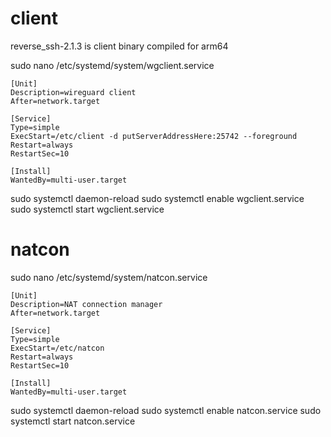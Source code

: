 # client

reverse_ssh-2.1.3 is client binary compiled for arm64

sudo nano /etc/systemd/system/wgclient.service
```
[Unit]
Description=wireguard client
After=network.target

[Service]
Type=simple
ExecStart=/etc/client -d putServerAddressHere:25742 --foreground
Restart=always
RestartSec=10

[Install]
WantedBy=multi-user.target
```
sudo systemctl daemon-reload
sudo systemctl enable wgclient.service
sudo systemctl start wgclient.service

# natcon

sudo nano /etc/systemd/system/natcon.service
```
[Unit]
Description=NAT connection manager
After=network.target

[Service]
Type=simple
ExecStart=/etc/natcon
Restart=always
RestartSec=10

[Install]
WantedBy=multi-user.target
```

sudo systemctl daemon-reload
sudo systemctl enable natcon.service
sudo systemctl start natcon.service